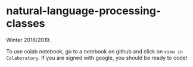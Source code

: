 # natural-language-processing-classes
Winter 2018/2019.

To use colab notebook, go to a notebook on github and click on `view in Colaboratory`. If you are signed with google, you should be ready to code!
